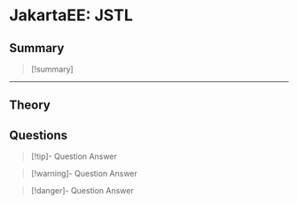 # JakartaEE: JSTL
## Summary
> [!summary]
> 
- - - 
## Theory

## Questions
> [!tip]- Question
> Answer

> [!warning]- Question
> Answer

> [!danger]- Question
> Answer